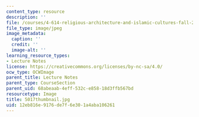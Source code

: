 ```yaml
---
content_type: resource
description: ''
file: /courses/4-614-religious-architecture-and-islamic-cultures-fall-2002/12eb816e9176de7f6e301a4aba106261_5017thumbnail.jpg
file_type: image/jpeg
image_metadata:
  caption: ''
  credit: ''
  image-alt: ''
learning_resource_types:
- Lecture Notes
license: https://creativecommons.org/licenses/by-nc-sa/4.0/
ocw_type: OCWImage
parent_title: Lecture Notes
parent_type: CourseSection
parent_uid: 68abeaab-4eff-532c-e858-18d3ffb567bd
resourcetype: Image
title: 5017thumbnail.jpg
uid: 12eb816e-9176-de7f-6e30-1a4aba106261
---
```

